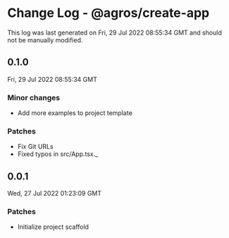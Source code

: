 # Change Log - @agros/create-app

This log was last generated on Fri, 29 Jul 2022 08:55:34 GMT and should not be manually modified.

## 0.1.0
Fri, 29 Jul 2022 08:55:34 GMT

### Minor changes

- Add more examples to project template

### Patches

- Fix Git URLs
- Fixed typos in src/App.tsx._

## 0.0.1
Wed, 27 Jul 2022 01:23:09 GMT

### Patches

- Initialize project scaffold

